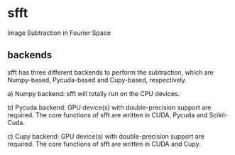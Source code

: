 # sfft
Image Subtraction in Fourier Space 

## backends
sfft has three different backends to perform the subtraction, which are Numpy-based, Pycuda-based and Cupy-based, respectively. 

a) Numpy backend: sfft will totally run on the CPU devices. 

b) Pycuda backend: GPU device(s) with double-precision support are required. The core functions of sfft are written in CUDA, Pycuda and Scikit-Cuda.

c) Cupy backend: GPU device(s) with double-precision support are required. The core functions of sfft are written in CUDA and Cupy.
